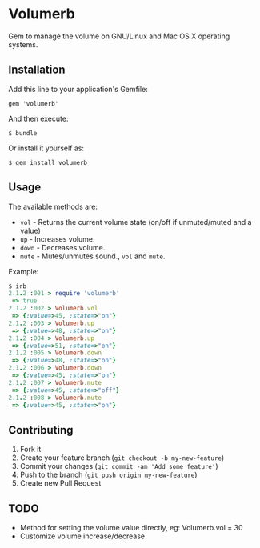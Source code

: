 # Volumerb

Gem to manage the volume on GNU/Linux and Mac OS X operating systems.

## Installation

Add this line to your application's Gemfile:

    gem 'volumerb'

And then execute:

    $ bundle

Or install it yourself as:

    $ gem install volumerb

## Usage

The available methods are:
 * `vol`  - Returns the current volume state (on/off if unmuted/muted
   and a value)
 * `up`   - Increases volume.
 * `down` - Decreases volume.
 * `mute` - Mutes/unmutes sound., `vol` and `mute`.

Example:

```ruby
$ irb
2.1.2 :001 > require 'volumerb'
 => true
2.1.2 :002 > Volumerb.vol
 => {:value=>45, :state=>"on"}
2.1.2 :003 > Volumerb.up
 => {:value=>48, :state=>"on"}
2.1.2 :004 > Volumerb.up
 => {:value=>51, :state=>"on"}
2.1.2 :005 > Volumerb.down
 => {:value=>48, :state=>"on"}
2.1.2 :006 > Volumerb.down
 => {:value=>45, :state=>"on"}
2.1.2 :007 > Volumerb.mute
 => {:value=>45, :state=>"off"}
2.1.2 :008 > Volumerb.mute
 => {:value=>45, :state=>"on"}
```

## Contributing

1. Fork it
2. Create your feature branch (`git checkout -b my-new-feature`)
3. Commit your changes (`git commit -am 'Add some feature'`)
4. Push to the branch (`git push origin my-new-feature`)
5. Create new Pull Request

## TODO
* Method for setting the volume value directly, eg: Volumerb.vol = 30
* Customize volume increase/decrease
